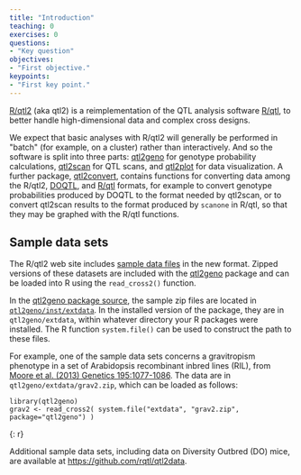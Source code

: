 ```yaml
---
title: "Introduction"
teaching: 0
exercises: 0
questions:
- "Key question"
objectives:
- "First objective."
keypoints:
- "First key point."
---
```


[R/qtl2](http://kbroman.org/qtl2) (aka qtl2) is a reimplementation of the QTL analysis software
[R/qtl](http://rqtl.org), to better handle high-dimensional data
and complex cross designs.

We expect that basic analyses with R/qtl2 will generally be performed
in "batch" (for example, on a cluster) rather than interactively. And
so the software is split into three parts:
[qtl2geno](https://github.com/rqtl/qtl2geno) for genotype probability
calculations, [qtl2scan](https://github.com/rqtl/qtl2scan) for QTL
scans, and [qtl2plot](https://github.com/rqtl/qtl2plot) for data
visualization.
A further package, [qtl2convert](https://github.com/rqtl/qtl2convert),
contains functions for converting data among the R/qtl2,
[DOQTL](https://www.bioconductor.org/packages/release/bioc/html/DOQTL.html),
and [R/qtl](http://rqtl.org) formats, for example to convert genotype
probabilities produced by DOQTL to the format needed by qtl2scan, or
to convert qtl2scan results to the format produced by `scanone` in
R/qtl, so that they may be graphed with the R/qtl functions.

## Sample data sets

The R/qtl2 web site includes
[sample data files](http://kbroman.org/qtl2/pages/sampledata.html) in
the new format. Zipped versions of these datasets are included with
the [qtl2geno](https://github.com/rqtl/qtl2geno) package and can be
loaded into R using the `read_cross2()` function.

In the [qtl2geno package source](https://github.com/rqtl/qtl2geno),
the sample zip files are located in
[`qtl2geno/inst/extdata`](https://github.com/rqtl/qtl2geno/tree/master/inst/extdata).
In the installed version of the package, they are in
`qtl2geno/extdata`, within whatever directory your R packages were
installed. The R function `system.file()` can be used to construct the
path to these files.

For example, one of the sample data sets concerns a gravitropism
phenotype in a set of Arabidopsis recombinant inbred lines (RIL), from
[Moore et al. (2013) Genetics 195:1077-1086](http://www.genetics.org/content/195/3/1077.abstract).
The data are in `qtl2geno/extdata/grav2.zip`, which can be loaded as
follows:

~~~
library(qtl2geno)
grav2 <- read_cross2( system.file("extdata", "grav2.zip", package="qtl2geno") )
~~~
{: r}

Additional sample data sets, including data on Diversity Outbred (DO)
mice, are available at <https://github.com/rqtl/qtl2data>.



